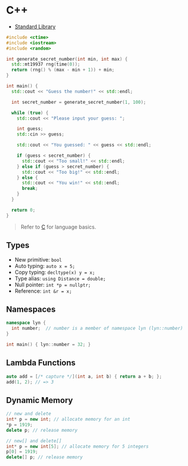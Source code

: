 # C++

- [Standard Library](https://en.cppreference.com/w/cpp/header)

```cpp
#include <ctime>
#include <iostream>
#include <random>

int generate_secret_number(int min, int max) {
  std::mt19937 rng(time(0));
  return (rng() % (max - min + 1)) + min;
}

int main() {
  std::cout << "Guess the number!" << std::endl;

  int secret_number = generate_secret_number(1, 100);

  while (true) {
    std::cout << "Please input your guess: ";

    int guess;
    std::cin >> guess;

    std::cout << "You guessed: " << guess << std::endl;

    if (guess < secret_number) {
      std::cout << "Too small!" << std::endl;
    } else if (guess > secret_number) {
      std::cout << "Too big!" << std::endl;
    } else {
      std::cout << "You win!" << std::endl;
      break;
    }
  }

  return 0;
}
```

> Refer to [C](../c/index.md) for language basics.

## Types

- New primitive: `bool`
- Auto typing: `auto x = 5;`
- Copy typing: `decltype(x) y = x;`
- Type alias: `using Distance = double;`
- Null pointer: `int *p = nullptr;`
- Reference: `int &r = x;`

## Namespaces

```cpp
namespace lyn {
  int number;  // number is a member of namespace lyn (lyn::number)
}

int main() { lyn::number = 32; }
```

## Lambda Functions

```cpp
auto add = [/* capture */](int a, int b) { return a + b; };
add(1, 2); // => 3
```

## Dynamic Memory

```cpp
// new and delete
int* p = new int; // allocate memory for an int
*p = 1919;
delete p; // release memory

// new[] and delete[]
int* p = new int[5]; // allocate memory for 5 integers
p[0] = 1919;
delete[] p; // release memory
```
